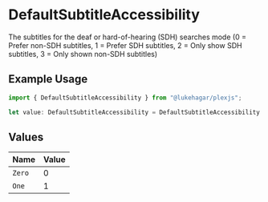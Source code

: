 # DefaultSubtitleAccessibility

The subtitles for the deaf or hard-of-hearing (SDH) searches mode (0 = Prefer non-SDH subtitles, 1 = Prefer SDH subtitles, 2 = Only show SDH subtitles, 3 = Only shown non-SDH subtitles)

## Example Usage

```typescript
import { DefaultSubtitleAccessibility } from "@lukehagar/plexjs";

let value: DefaultSubtitleAccessibility = DefaultSubtitleAccessibility.One;
```

## Values

| Name   | Value  |
| ------ | ------ |
| `Zero` | 0      |
| `One`  | 1      |